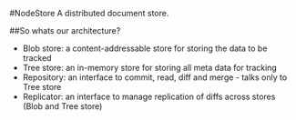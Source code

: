 #NodeStore
A distributed document store.

##So whats our architecture?

* Blob store: a content-addressable store for storing the data to be tracked
* Tree store: an in-memory store for storing all meta data for tracking
* Repository: an interface to commit, read, diff and merge - talks only to Tree store
* Replicator: an interface to manage replication of diffs across stores (Blob and Tree store)


